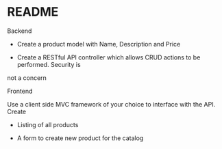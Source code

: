 # README

Backend

- Create a product model with Name, Description and Price

- Create a RESTful API controller which allows CRUD actions to be performed. Security is

not a concern

Frontend

Use a client side MVC framework of your choice to interface with the API. Create

- Listing of all products

- A form to create new product for the catalog